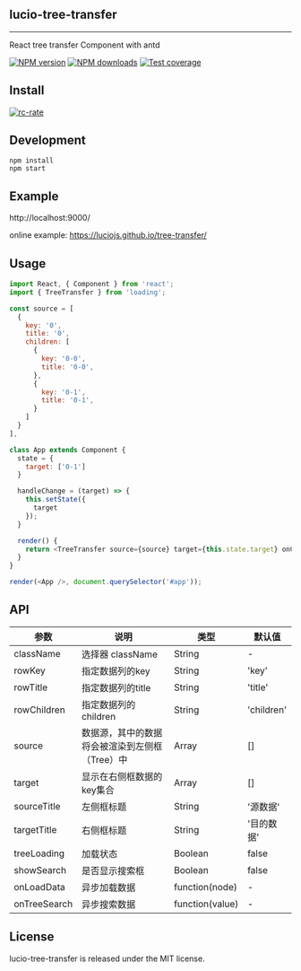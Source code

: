 ## lucio-tree-transfer
---

React tree transfer Component with antd

<p>

</p>

[![NPM version](https://img.shields.io/npm/v/lucio-tree-transfer.svg?style=flat)](https://npmjs.org/package/lucio-tree-transfer)
[![NPM downloads](http://img.shields.io/npm/dm/lucio-tree-transfer.svg?style=flat)](https://npmjs.org/package/lucio-tree-transfer)
[![Test coverage](https://img.shields.io/codecov/c/github/luciojs/tree-transfer/master.svg?style=flat-square)](https://codecov.io/gh/luciojs/tree-transfer/branch/master)

## Install

[![rc-rate](https://nodei.co/npm/lucio-tree-transfer.png)](https://npmjs.org/package/lucio-tree-transfer)


## Development

```
npm install
npm start
```

## Example

http://localhost:9000/

online example: https://luciojs.github.io/tree-transfer/


## Usage

```js
import React, { Component } from 'react';
import { TreeTransfer } from 'loading';

const source = [
  {
    key: '0',
    title: '0',
    children: [
      {
        key: '0-0',
        title: '0-0',
      },
      {
        key: '0-1',
        title: '0-1',
      }
    ]
  }
],

class App extends Component {
  state = {
    target: ['0-1']
  }

  handleChange = (target) => {
    this.setState({
      target
    });
  }

  render() {
    return <TreeTransfer source={source} target={this.state.target} onChange={this.handleChange}>
  }
}

render(<App />, document.querySelector('#app'));
```


## API

| 参数 | 说明 | 类型 | 默认值 |
| --- | --- | --- | --- |
| className | 选择器 className | String | - |
| rowKey | 指定数据列的key | String | 'key' |
| rowTitle | 指定数据列的title | String | 'title' |
| rowChildren | 指定数据列的children | String | 'children' |
| source | 数据源，其中的数据将会被渲染到左侧框（Tree）中 | Array | [] |
| target | 显示在右侧框数据的key集合 | Array | [] |
| sourceTitle | 左侧框标题 | String | '源数据' |
| targetTitle | 右侧框标题 | String | '目的数据' |
| treeLoading | 加载状态 | Boolean | false |
| showSearch | 是否显示搜索框 | Boolean | false |
| onLoadData | 异步加载数据 | function(node) | - |
| onTreeSearch | 异步搜索数据 | function(value) | - |

## License

lucio-tree-transfer is released under the MIT license.
